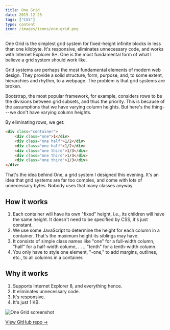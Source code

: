 ```yaml
---
title: One Grid
date: 2015-12-25
tags: ["CSS"]
type: content
icon: /images/icons/one-grid.png
---
```


One Grid is the simplest grid system for fixed-height infinite blocks in less than one kilobyte. It's responsive, eliminates unnecessary code, and works with Internet Explorer 8+. One is the most fundamental form of what I believe a grid system should work like.

<!--more-->

Grid systems are perhaps the most fundamental elements of modern web design. They provide a solid structure, form, purpose, and, to some extent, hierarchies and rhythm, to a webpage.
The problem is that grid systems are broken.

Bootstrap, the most popular framework, for example, considers rows to be the divisions between grid subsets, and thus the priority.  This is because of the assumptions that we have varying column heights. But here's the thing --- we don't have varying column heights.

By eliminating rows, we get:

```html
<div class="container">
	<div class="one">1</div>
	<div class="one half">1/2</div>
	<div class="one half">1/2</div>
	<div class="one third">1/3</div>
	<div class="one third">1/3</div>
	<div class="one third">1/3</div>
</div>
```

That's the idea behind One, a grid system I designed this evening. It's an idea that grid systems are far too complex, and come with lots of unnecessary bytes. Nobody uses that many classes anyway.

## How it works
1. Each container will have its own "fixed" height, i.e., its children will have the same height. It doesn't need to be specified by CSS, it's just constant.
2. We use some JavaScript to determine the height for each column in a container. That's the maximum height its siblings may have.
3. It consists of simple class names like "one" for a full-width column, "half" for a half-width column, . . ., "tenth" for a tenth-width column.
4. You only have to style one element, "-one," to add margins, outlines, etc., to all columns in a container.

## Why it works

1. Supports Internet Explorer 8, and everything hence.
2. It eliminates unnecessary code.
3. It's responsive.
4. It's just 1 KB.

![One Grid screenshot](/images/open-source/one-grid.jpg)

[View GitHub repo &rarr;](https://github.com/AnandChowdhary/one-grid)